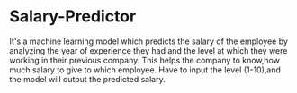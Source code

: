 # Salary-Predictor
It's a machine learning model which predicts the salary of the employee by analyzing the year of experience they had and the level at which they were working in their previous company.
This helps the company to know,how much salary to give to which employee.
Have to input the level (1-10),and the model will output the predicted salary.

